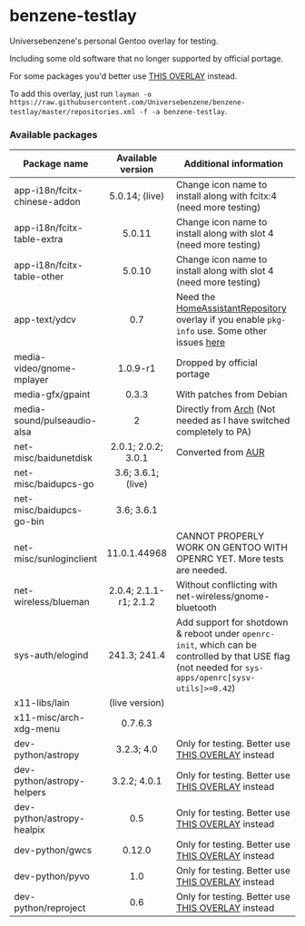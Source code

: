 # benzene-testlay
Universebenzene's personal Gentoo overlay for testing.

Including some old software that no longer supported by official portage.

For some packages you'd better use [THIS OVERLAY](https://github.com/Universebenzene/benzene-overlay) instead.

To add this overlay, just run `layman -o https://raw.githubusercontent.com/Universebenzene/benzene-testlay/master/repositories.xml -f -a benzene-testlay`.

### Available packages

Package name | Available version | Additional information
------------ | :---------------: | ----------------------
app-i18n/fcitx-chinese-addon | 5.0.14; (live)         | Change icon name to install along with fcitx:4 (need more testing)
app-i18n/fcitx-table-extra   | 5.0.11                 | Change icon name to install along with slot 4 (need more testing)
app-i18n/fcitx-table-other   | 5.0.10                 | Change icon name to install along with slot 4 (need more testing)
app-text/ydcv                | 0.7                    | Need the [HomeAssistantRepository](https://git.edevau.net/onkelbeh/HomeAssistantRepository) overlay if you enable `pkg-info` use. Some other issues [here](https://forums.gentoo.org/viewtopic-p-8352006.html)
media-video/gnome-mplayer    | 1.0.9-r1               | Dropped by official portage
media-gfx/gpaint             | 0.3.3                  | With patches from Debian
media-sound/pulseaudio-alsa  | 2                      | Directly from [Arch](https://www.archlinux.org/packages/extra/any/pulseaudio-alsa) (Not needed as I have switched completely to PA)
net-misc/baidunetdisk        | 2.0.1; 2.0.2; 3.0.1    | Converted from [AUR](https://aur.archlinux.org/packages/baidunetdisk-bin)
net-misc/baidupcs-go         | 3.6; 3.6.1; (live)     |
net-misc/baidupcs-go-bin     | 3.6; 3.6.1             |
net-misc/sunloginclient      | 11.0.1.44968           | CANNOT PROPERLY WORK ON GENTOO WITH OPENRC YET. More tests are needed.
net-wireless/blueman         | 2.0.4; 2.1.1-r1; 2.1.2 | Without conflicting with net-wireless/gnome-bluetooth
sys-auth/elogind             | 241.3; 241.4           | Add support for shotdown & reboot under `openrc-init`, which can be controlled by that USE flag (not needed for `sys-apps/openrc[sysv-utils]>=0.42`)
x11-libs/lain                | (live version)         |
x11-misc/arch-xdg-menu       | 0.7.6.3                |
dev-python/astropy           | 3.2.3; 4.0             | Only for testing. Better use [THIS OVERLAY](https://github.com/Universebenzene/benzene-overlay#benzene-overlay) instead
dev-python/astropy-helpers   | 3.2.2; 4.0.1           | Only for testing. Better use [THIS OVERLAY](https://github.com/Universebenzene/benzene-overlay#benzene-overlay) instead
dev-python/astropy-healpix   | 0.5                    | Only for testing. Better use [THIS OVERLAY](https://github.com/Universebenzene/benzene-overlay#benzene-overlay) instead
dev-python/gwcs              | 0.12.0                 | Only for testing. Better use [THIS OVERLAY](https://github.com/Universebenzene/benzene-overlay#benzene-overlay) instead
dev-python/pyvo              | 1.0                    | Only for testing. Better use [THIS OVERLAY](https://github.com/Universebenzene/benzene-overlay#benzene-overlay) instead
dev-python/reproject         | 0.6                    | Only for testing. Better use [THIS OVERLAY](https://github.com/Universebenzene/benzene-overlay#benzene-overlay) instead
